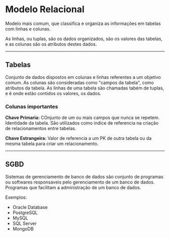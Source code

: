 # Modelo Relacional
Modelo mais comum, que classifica e organiza as informações em tabelas com linhas e colunas.

As linhas, ou tuplas, são os dados organizados, são os valores das tabelas, e as colunas são os atributos destes dados.

---
## Tabelas
Conjunto de dados dispostos em colunas e linhas referentes a um objetivo comum. As colunas são consideradas como "campos da tabela", como atributos da tabela. As linhas de uma tabela são chamadas tabém de tuplas, e é onde estão contidos os valores, os dados.

### Colunas importantes

**Chave Primaria:** COnjunto de um ou mais campos que nunca se repetem. Identidade da tabela. São utilizados como indice de referencia na criação de relacionamentos entre tabelas.

**Chave Estrangeira:** Valor de referencia a um PK de outra tabela ou da mesma tabela para criar um relacionamento.

---
## SGBD
Sistemas de gerenciamento de banco de dados são conjunto de programas ou softwares responsaveis pelo gerenciamento de um banco de dados. Programas que facilitam a administração de um banco de dados.

Exemplos:

- Oracle Database
- PostgreSQL
- MySQL
- SQL Server
- MongoDB
